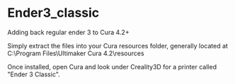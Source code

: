 # Ender3_classic
Adding back regular ender 3 to Cura 4.2+

Simply extract the files into your Cura resources folder, generally located at C:\Program Files\Ultimaker Cura 4.2\resources

Once installed, open Cura and look under Creality3D for a printer called "Ender 3 Classic".
